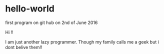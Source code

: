 # hello-world
first program on git hub on 2nd of June 2016

Hi !!

I am just another lazy programmer. Though my family calls me a geek but i dont belive them!!

